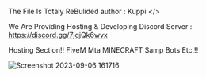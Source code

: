 
The File Is Totaly ReBulided 
author : Kuppi </>

We Are Providing Hosting & Developing
Discord Server : https://discord.gg/7jqjQk6wvx

Hosting Section!!
FiveM 
Mta
MINECRAFT
Samp
Bots
Etc.!!


![Screenshot 2023-09-06 161716](https://github.com/EndOfficial/iconic-hosting-/assets/107322156/191d4609-0bbe-41d3-8005-d70d8b37c8d6)



